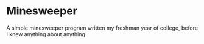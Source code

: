 # Minesweeper

A simple minesweeper program written my freshman year of college, before I knew anything about anything
